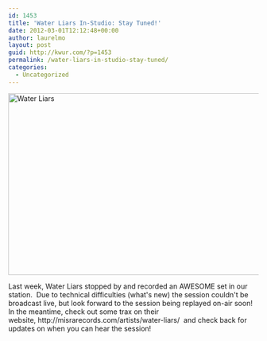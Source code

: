 ```yaml
---
id: 1453
title: 'Water Liars In-Studio: Stay Tuned!'
date: 2012-03-01T12:12:48+00:00
author: laurelmo
layout: post
guid: http://kwur.com/?p=1453
permalink: /water-liars-in-studio-stay-tuned/
categories:
  - Uncategorized
---
```

<div class="pf-content">
  <p>
    <img alt="Water Liars" class="alignnone" height="366" src="http://blogs.riverfronttimes.com/rftmusic/water-liars-off-broadway-2.jpg" title="Water_Liars" width="550" />
  </p>
  
  <p>
    Last week, Water Liars stopped by and recorded an AWESOME set in our station.  Due to technical difficulties (what's new) the session couldn't be broadcast live, but look forward to the session being replayed on-air soon! In the meantime, check out some trax on their website, http://misrarecords.com/artists/water-liars/  and check back for updates on when you can hear the session!
  </p>
</div>